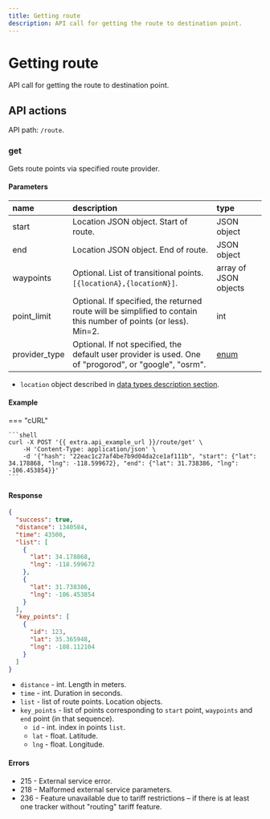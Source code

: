 ```yaml
---
title: Getting route
description: API call for getting the route to destination point.
---
```


# Getting route

API call for getting the route to destination point.


## API actions

API path: `/route`.

### get

Gets route points via specified route provider.

#### Parameters

| name          | description                                                                                                      | type                                           |
|:--------------|:-----------------------------------------------------------------------------------------------------------------|:-----------------------------------------------|
| start         | Location JSON object. Start of route.                                                                            | JSON object                                    |
| end           | Location JSON object. End of route.                                                                              | JSON object                                    |
| waypoints     | Optional. List of transitional points. `[{locationA},{locationN}]`.                                              | array of JSON objects                          |
| point_limit   | Optional. If specified, the returned route will be simplified to contain this number of points (or less). Min=2. | int                                            |
| provider_type | Optional. If not specified, the default user provider is used. One of "progorod", or "google", "osrm".           | [enum](../../../getting-started/introduction.md#data-types) |

* `location` object described in [data types description section](../../../getting-started/introduction.md#data-types).

#### Example

=== "cURL"

    ```shell
    curl -X POST '{{ extra.api_example_url }}/route/get' \
        -H 'Content-Type: application/json' \
        -d '{"hash": "22eac1c27af4be7b9d04da2ce1af111b", "start": {"lat": 34.178868, "lng": -118.599672}, "end": {"lat": 31.738386, "lng": -106.453854}}'
    ```

#### Response

```json
{
  "success": true,
  "distance": 1340584,
  "time": 43500,
  "list": [
    {
      "lat": 34.178868,
      "lng": -118.599672
    },
    {
      "lat": 31.738386,
      "lng": -106.453854
    }
  ],
  "key_points": [
    {
      "id": 123,
      "lat": 35.365948,
      "lng": -108.112104
    }
  ]
}
```

* `distance` - int. Length in meters.
* `time` - int. Duration in seconds.
* `list` - list of route points. Location objects.
* `key_points` - list of points corresponding to `start` point, `waypoints` and `end` point (in that sequence).
    * `id` - int. index in points `list`.
    * `lat` - float. Latitude.
    * `lng` - float. Longitude.

#### Errors

* 215 - External service error.
* 218 - Malformed external service parameters.
* 236 - Feature unavailable due to tariff restrictions – if there is at least one tracker without "routing" tariff feature.
